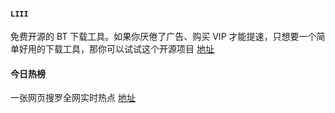 #### `LIII`

免费开源的 BT 下载工具。如果你厌倦了广告、购买 VIP 才能提速，只想要一个简单好用的下载工具，那你可以试试这个开源项目 [地址](https://github.com/aliakseis/LIII)

#### 今日热榜

一张网页搜罗全网实时热点 [地址](https://tophub.today/)
